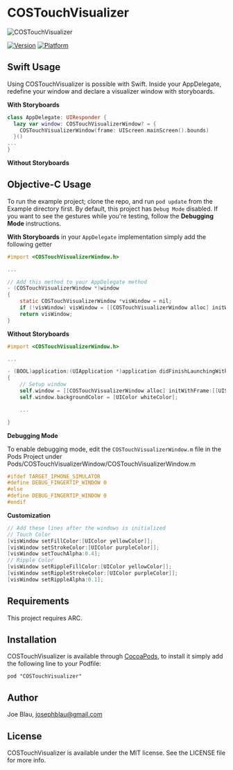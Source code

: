 # COSTouchVisualizer

![COSTouchVisualizer](https://raw.githubusercontent.com/conopsys/COSTouchVisualizer/master/touchvisdemo.gif "COSTouchVisualizer iOS")

[![Version](http://cocoapod-badges.herokuapp.com/v/COSTouchVisualizer/badge.png)](http://cocoadocs.org/docsets/COSTouchVisualizer)
[![Platform](http://cocoapod-badges.herokuapp.com/p/COSTouchVisualizer/badge.png)](http://cocoadocs.org/docsets/COSTouchVisualizer)

## Swift Usage

Using COSTouchVisualizer is possible with Swift.  Inside your AppDelegate, redefine your window and declare a visualizer window with storyboards.

**With Storyboards**
```swift
class AppDelegate: UIResponder {
  lazy var window: COSTouchVisualizerWindow? = {
    COSTouchVisualizerWindow(frame: UIScreen.mainScreen().bounds)
  }()
...
}
```
**Without Storyboards**

## Objective-C Usage

To run the example project; clone the repo, and run `pod update` from the Example directory first.  By default, this project has `Debug Mode` disabled.  If you want to see the gestures while you're testing, follow the **Debugging Mode** instructions.

**With Storyboards**
 in your `AppDelegate` implementation simply add the following getter

```objective-c
#import <COSTouchVisualizerWindow.h>

...

// Add this method to your AppDelegate method
- (COSTouchVisualizerWindow *)window
{
    static COSTouchVisualizerWindow *visWindow = nil;
    if (!visWindow) visWindow = [[COSTouchVisualizerWindow alloc] initWithFrame:[[UIScreen mainScreen] bounds]];
    return visWindow;
}
```

**Without Storyboards**
```objective-c
#import <COSTouchVisualizerWindow.h>

...

- (BOOL)application:(UIApplication *)application didFinishLaunchingWithOptions:(NSDictionary *)launchOptions
{
    // Setup window
    self.window = [[COSTouchVisualizerWindow alloc] initWithFrame:[[UIScreen mainScreen] bounds]];
    self.window.backgroundColor = [UIColor whiteColor];

    ...

}
```

**Debugging Mode**

To enable debugging mode, edit the `COSTouchVisualizerWindow.m` file in the Pods Project under Pods/COSTouchVisualizerWindow/COSTouchVisualizerWindow.m

```objective-c
#ifdef TARGET_IPHONE_SIMULATOR
#define DEBUG_FINGERTIP_WINDOW 0
#else
#define DEBUG_FINGERTIP_WINDOW 0
#endif
```

**Customization**

```objective-c
// Add these lines after the windows is initialized
// Touch Color
[visWindow setFillColor:[UIColor yellowColor]];
[visWindow setStrokeColor:[UIColor purpleColor]];
[visWindow setTouchAlpha:0.4];
// Ripple Color
[visWindow setRippleFillColor:[UIColor yellowColor]];
[visWindow setRippleStrokeColor:[UIColor purpleColor]];
[visWindow setRippleAlpha:0.1];
```

## Requirements

This project requires ARC.

## Installation

COSTouchVisualizer is available through [CocoaPods](http://cocoapods.org), to install
it simply add the following line to your Podfile:

    pod "COSTouchVisualizer"

## Author

Joe Blau, josephblau@gmail.com

## License

COSTouchVisualizer is available under the MIT license. See the LICENSE file for more info.
